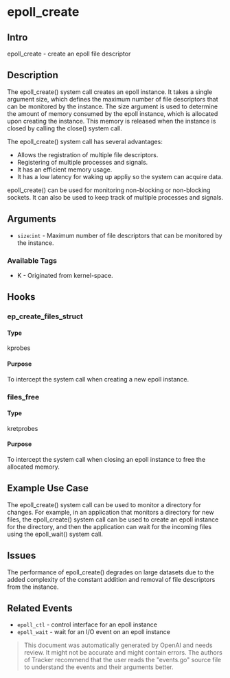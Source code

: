 
# epoll_create

## Intro
epoll_create - create an epoll file descriptor

## Description
The epoll_create() system call creates an epoll instance. It takes a single argument size, which defines the maximum number of file descriptors that can be monitored by the instance. The size argument is used to determine the amount of memory consumed by the epoll instance, which is allocated upon creating the instance. This memory is released when the instance is closed by calling the close() system call.

The epoll_create() system call has several advantages:
* Allows the registration of multiple file descriptors.
* Registering of multiple processes and signals.
* It has an efficient memory usage.
* It has a low latency for waking up appliy so the system can acquire data.

epoll_create() can be used for monitoring non-blocking or non-blocking sockets. It can also be used to keep track of multiple processes and signals.

## Arguments
* `size`:`int` - Maximum number of file descriptors that can be monitored by the instance.

### Available Tags
* K - Originated from kernel-space.

## Hooks
### ep_create_files_struct
#### Type
kprobes
#### Purpose
To intercept the system call when creating a new epoll instance.

### files_free
#### Type
kretprobes
#### Purpose
To intercept the system call when closing an epoll instance to free the allocated memory.

## Example Use Case
The epoll_create() system call can be used to monitor a directory for changes. For example, in an application that monitors a directory for new files, the epoll_create() system call can be used to create an epoll instance for the directory, and then the application can wait for the incoming files using the epoll_wait() system call.

## Issues
The performance of epoll_create() degrades on large datasets due to the added complexity of the constant addition and removal of file descriptors from the instance.

## Related Events
* `epoll_ctl` - control interface for an epoll instance
* `epoll_wait` - wait for an I/O event on an epoll instance

> This document was automatically generated by OpenAI and needs review. It might
> not be accurate and might contain errors. The authors of Tracker recommend that
> the user reads the "events.go" source file to understand the events and their
> arguments better.
